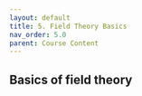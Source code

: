 ```yaml
---
layout: default
title: 5. Field Theory Basics
nav_order: 5.0
parent: Course Content
---
```


## Basics of field theory